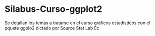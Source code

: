 # Silabus-Curso-ggplot2
Se detallan los temas a tratarse en el curso gráficos estadísticos con el pquete ggplo2 dictado por Source Stat Lab Ec
